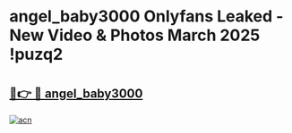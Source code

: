 # angel_baby3000 Onlyfans Leaked - New Video & Photos March 2025 !puzq2

# <h2><a href="https://f31lp5.iuczelnia.edu.pl?title=angel_baby3000&ref=puzq2">🔗👉 🔴 angel_baby3000</a></h2>

[![acn](https://github.com/user-attachments/assets/0f9c940e-d8b0-45ae-aac7-cd30a18b3e1c)](https://f31lp5.iuczelnia.edu.pl?title=angel_baby3000&ref=puzq2)

